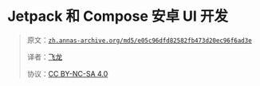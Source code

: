# Jetpack 和 Compose 安卓 UI 开发

> 原文：[`zh.annas-archive.org/md5/e05c96dfd82582fb473d20ec96f6ad3e`](https://zh.annas-archive.org/md5/e05c96dfd82582fb473d20ec96f6ad3e)
> 
> 译者：[飞龙](https://github.com/wizardforcel)
> 
> 协议：[CC BY-NC-SA 4.0](http://creativecommons.org/licenses/by-nc-sa/4.0/)
